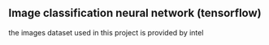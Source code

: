 ## Image classification neural network (tensorflow)

the images dataset used in this project is provided by intel
